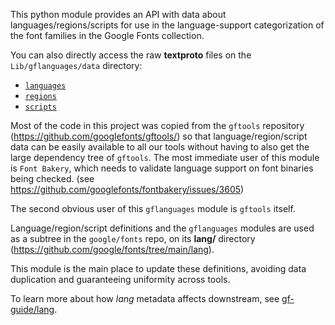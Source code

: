 This python module provides an API with data about languages/regions/scripts for use in the language-support categorization of the font families in the Google Fonts collection.

You can also directly access the raw **textproto** files on the `Lib/gflanguages/data` directory:
* [`languages`](https://github.com/googlefonts/lang/tree/main/Lib/gflanguages/data/languages)
* [`regions`](https://github.com/googlefonts/lang/tree/main/Lib/gflanguages/data/regions)
* [`scripts`](https://github.com/googlefonts/lang/tree/main/Lib/gflanguages/data/scripts)

Most of the code in this project was copied from the `gftools` repository (https://github.com/googlefonts/gftools/) so that language/region/script data can be easily available to all our tools without having to also get the large dependency tree of `gftools`. The most immediate user of this module is `Font Bakery`, which needs to validate language support on font binaries being checked. (see https://github.com/googlefonts/fontbakery/issues/3605)

The second obvious user of this `gflanguages` module is `gftools` itself.

Language/region/script definitions and the `gflanguages` modules are used as a subtree in the `google/fonts` repo, on its **lang/** directory (https://github.com/google/fonts/tree/main/lang).

This module is the main place to update these definitions, avoiding data duplication and guaranteeing uniformity across tools.

To learn more about how *lang* metadata affects downstream, see [gf-guide/lang](https://googlefonts.github.io/gf-guide/lang).
